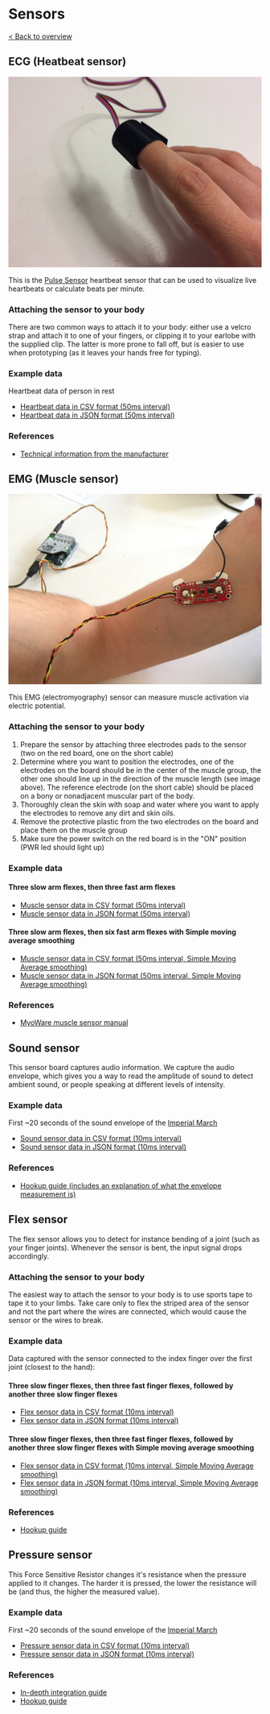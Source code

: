 # Sensors
[< Back to overview](README.md)

## ECG (Heatbeat sensor)

![alt text](images/sensor_ecg.jpg "ECG Sensor (Heartbeat sensor)")

This is the [Pulse Sensor](https://pulsesensor.com) heartbeat sensor that can be used to visualize live heartbeats or calculate beats per minute.

### Attaching the sensor to your body

There are two common ways to attach it to your body: either use a velcro strap and attach it to one of your fingers, or clipping it to your earlobe with the  supplied clip. The latter is more prone to fall off, but is easier to use when prototyping (as it leaves your hands free for typing).

### Example data

Heartbeat data of person in rest

* [Heartbeat data in CSV format (50ms interval)](https://github.com/sensorlab030/workshop/blob/master/example-data/heartbeat-50ms.csv)
* [Heartbeat data in JSON format (50ms interval)](https://github.com/sensorlab030/workshop/blob/master/example-data/heartbeat-50ms.json)

### References

* [Technical information from the manufacturer](https://pulsesensor.com/pages/pulse-sensor-amped-arduino-v1dot1)

## EMG (Muscle sensor)

![alt text](images/sensor_emg.jpg "EMG Sensor (Muscle sensor)")

This EMG (electromyography) sensor can measure muscle activation via electric potential.

### Attaching the sensor to your body

1. Prepare the sensor by attaching three electrodes pads to the sensor (two on the red board, one on the short cable)
2. Determine where you want to position the electrodes, one of the electrodes on the board should be in the center of the muscle group, the other one should line up in the direction of the muscle length (see image above). The reference electrode (on the short cable) should be placed on a bony or nonadjacent muscular part of the body.
3. Thoroughly clean the skin with soap and water where you want to apply the electrodes to remove any dirt and skin oils.
4. Remove the protective plastic from the two electrodes on the board and place them on the muscle group
5. Make sure the power switch on the red board is in the "ON" position (PWR led should light up)

### Example data

#### Three slow arm flexes, then three fast arm flexes

* [Muscle sensor data in CSV format (50ms interval)](https://github.com/sensorlab030/workshop/blob/master/example-data/muscle-50ms.csv)
* [Muscle sensor data in JSON format (50ms interval)](https://github.com/sensorlab030/workshop/blob/master/example-data/muscle-50ms.json)

#### Three slow arm flexes, then six fast arm flexes with Simple moving average smoothing

* [Muscle sensor data in CSV format (50ms interval, Simple Moving Average smoothing)](https://github.com/sensorlab030/workshop/blob/master/example-data/muscle-50m-sma.csv)
* [Muscle sensor data in JSON format (50ms interval, Simple Moving Average smoothing)](https://github.com/sensorlab030/workshop/blob/master/example-data/muscle-50ms-sma.json)

### References

* [MyoWare muscle sensor manual](https://github.com/AdvancerTechnologies/MyoWare_MuscleSensor/raw/master/Documents/AT-04-001.pdf)

## Sound sensor

This sensor board captures audio information. We capture the audio envelope, which gives you a way to read the amplitude of sound to detect ambient sound, or people speaking at different levels of intensity.

### Example data

First ~20 seconds of the sound envelope of the [Imperial March](https://www.youtube.com/watch?v=-bzWSJG93P8)

* [Sound sensor data in CSV format (10ms interval)](https://github.com/sensorlab030/workshop/blob/master/example-data/sound-10ms.csv)
* [Sound sensor data in JSON format (10ms interval)](https://github.com/sensorlab030/workshop/blob/master/example-data/sound-10ms.json)

### References

* [Hookup guide (includes an explanation of what the envelope measurement is)](https://learn.sparkfun.com/tutorials/sound-detector-hookup-guide)

## Flex sensor

The flex sensor allows you to detect for instance bending of a joint (such as your finger joints). Whenever the sensor is bent, the input signal drops accordingly.

### Attaching the sensor to your body

The easiest way to attach the sensor to your body is to use sports tape to tape it to your limbs. Take care only to flex the striped area of the sensor and not the part where the wires are connected, which would cause the sensor or the wires to break.

### Example data

Data captured with the sensor connected to the index finger over the first joint (closest to the hand):

#### Three slow finger flexes, then three fast finger flexes, followed by another three slow finger flexes

* [Flex sensor data in CSV format (10ms interval)](https://github.com/sensorlab030/workshop/blob/master/example-data/flex-10ms.csv)
* [Flex sensor data in JSON format (10ms interval)](https://github.com/sensorlab030/workshop/blob/master/example-data/flex-10ms.json)

#### Three slow finger flexes, then three fast finger flexes, followed by another three slow finger flexes with Simple moving average smoothing

* [Flex sensor data in CSV format (10ms interval, Simple Moving Average smoothing)](https://github.com/sensorlab030/workshop/blob/master/example-data/flex-10m-sma.csv)
* [Flex sensor data in JSON format (10ms interval, Simple Moving Average smoothing)](https://github.com/sensorlab030/workshop/blob/master/example-data/flex-10ms-sma.json)

### References

* [Hookup guide](https://learn.sparkfun.com/tutorials/flex-sensor-hookup-guide)

## Pressure sensor

This Force Sensitive Resistor changes it's resistance when the pressure applied to it changes. The harder it is pressed, the lower the resistance will be (and thus, the higher the measured value).

### Example data

First ~20 seconds of the sound envelope of the [Imperial March](https://www.youtube.com/watch?v=-bzWSJG93P8)

* [Pressure sensor data in CSV format (10ms interval)](https://github.com/sensorlab030/workshop/blob/master/example-data/pressure-10ms.csv)
* [Pressure sensor data in JSON format (10ms interval)](https://github.com/sensorlab030/workshop/blob/master/example-data/pressure-10ms.json)

### References

* [In-depth integration guide](https://www.sparkfun.com/datasheets/Sensors/Pressure/fsrguide.pdf)
* [Hookup guide](https://learn.sparkfun.com/tutorials/force-sensitive-resistor-hookup-guide)


